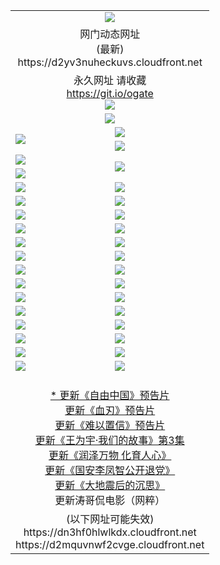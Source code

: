 ﻿<table>
  <tr></tr>
  <tr><td colspan=2 align=center><img src="https://d2yv3nuheckuvs.cloudfront.net/Up/oGate.jpg" /></td></tr>
  <tr><td colspan=2 align=center>网门动态网址<br/>(最新)
<br>https://d2yv3nuheckuvs.cloudfront.net
    </td>
  </tr>
  <tr>
    <td colspan=2 align=center>永久网址 请收藏<br/><a href="https://git.io/ogate" target="_blank">https://git.io/ogate</a><br/><a href="https://d2yv3nuheckuvs.cloudfront.net/Up/0WMGDL2.png" target="_blank"><img src="https://d2yv3nuheckuvs.cloudfront.net/Up/0WMGD2.png"/></a></td>
  </tr>
  <tr>
    <td colspan=2 align=center><a href="https://d2yv3nuheckuvs.cloudfront.net/ogUP.aspx?name=0oGate.apk" target="_blank"><img src="https://d2yv3nuheckuvs.cloudfront.net/Up/0WMAZ.jpg" /></a></td>
  </tr>
  <tr>
    <td rowspan=2><a href="https://d2yv3nuheckuvs.cloudfront.net/ogUP.aspx?name=WJ.mp4&count=SP:1,480P:1" target="_blank"><img src="https://d2yv3nuheckuvs.cloudfront.net/Up/WJ.jpg" /></a></td>
    <td><a href="https://d2yv3nuheckuvs.cloudfront.net/ogUP.aspx?name=11DKC.mp4&count=2:4,1:16" target="_blank"><img src="https://d2yv3nuheckuvs.cloudfront.net/Up/11DKC.jpg" /></a></td> 
  </tr>
  <tr>
    <td><a href="https://d2yv3nuheckuvs.cloudfront.net/ogUP.aspx?name=LRSH.mp4&count=W:13,2:10" target="_blank"><img src="https://d2yv3nuheckuvs.cloudfront.net/Up/LRSH.jpg" /></a></td>
  </tr>
  <tr>
    <td><a href="https://d2yv3nuheckuvs.cloudfront.net/ogUP.aspx?name=JQR.mp4&count=2" target="_blank"><img src="https://d2yv3nuheckuvs.cloudfront.net/Up/JQR.jpg" /></a></td>   
    <td rowspan=2><a href="https://d2yv3nuheckuvs.cloudfront.net/ogUP.aspx?name=JP.mp4&count=9" target="_blank"><img src="https://d2yv3nuheckuvs.cloudfront.net/Up/JP.jpg" /></td>
  </tr>
  <tr>
    <td><div><a href="https://d2yv3nuheckuvs.cloudfront.net/ogUP.aspx?name=LRWS.mp4&count=7B:7,6B:44,5A:10,5B:35,4A:14,4B:19,3A:10,3B:26,2A:16,2B:21,1A:23,1B:29&current=7B:7" target="_blank"><img src="https://d2yv3nuheckuvs.cloudfront.net/Up/LRWS.jpg" /></a></td>
  </tr>
  <tr>
    <td><a href="https://d2yv3nuheckuvs.cloudfront.net/ogUP.aspx?name=SSZJ.mp4&count=SP:6,480P:8" target="_blank"><img src="https://d2yv3nuheckuvs.cloudfront.net/Up/SSZJ.jpg" /></a></td>
    <td><a href="https://d2yv3nuheckuvs.cloudfront.net/ogUP.aspx?name=WH.mp4" target="_blank"><img src="https://d2yv3nuheckuvs.cloudfront.net/Up/WH.jpg" /></a></td>
  </tr>
  <tr>
    <td><a href="https://d2yv3nuheckuvs.cloudfront.net/ogUP.aspx?name=ZY.mp4&count=2015:16" target="_blank"><img src="https://d2yv3nuheckuvs.cloudfront.net/Up/ZY.jpg" /></a</td>
    <td><a href="https://d2yv3nuheckuvs.cloudfront.net/ogUP.aspx?name=XTFY.mp4&count=B:2,A:24" target="_blank"><img src="https://d2yv3nuheckuvs.cloudfront.net/Up/XTFY.jpg" /></a></td>
  </tr>
  <tr>
    <td><a href="https://d2yv3nuheckuvs.cloudfront.net/ogUP.aspx?name=1LYF.mp4&count=2" target="_blank"><img src="https://d2yv3nuheckuvs.cloudfront.net/Up/1LYF0.jpg" /></a></td>
    <td><a href="https://d2yv3nuheckuvs.cloudfront.net/ogUP.aspx?name=1ZGC.mp4&count=6" target="_blank"><img src="https://d2yv3nuheckuvs.cloudfront.net/Up/1ZGC0.jpg" /></a></td>
  </tr>
  <tr>
    <td><a href="https://d2yv3nuheckuvs.cloudfront.net/ogUP.aspx?name=1ZKM.mp4&count=3&current=3" target="_blank"><img src="https://d2yv3nuheckuvs.cloudfront.net/Up/1ZKM0.jpg" /></a></td>  
    <td><a href="https://d2yv3nuheckuvs.cloudfront.net/ogUP.aspx?name=1WWY.mp4&count=6&current=6" target="_blank"><img src="https://d2yv3nuheckuvs.cloudfront.net/Up/1WWY0.jpg" /></a></td>
  </tr>
  <tr>
    <td><a href="https://d2yv3nuheckuvs.cloudfront.net/ogUP.aspx?name=10JGY.mp4&count=3" target="_blank"><img src="https://d2yv3nuheckuvs.cloudfront.net/Up/10JGY0.jpg" /></a></td>
    <td><a href="https://d2yv3nuheckuvs.cloudfront.net/ogUP.aspx?name=10CYS.mp4&count=2" target="_blank"><img src="https://d2yv3nuheckuvs.cloudfront.net/Up/10CYS0.jpg" /></a></td>
  </tr>
  <tr>
    <td><a href="https://d2yv3nuheckuvs.cloudfront.net/ogUP.aspx?name=4SQQ.mp4&count=201602:17,201601:21&current=201602:17" target="_blank"><img src="https://d2yv3nuheckuvs.cloudfront.net/Up/4SQQ0.jpg"/></a></td>
    <td><a href="https://d2yv3nuheckuvs.cloudfront.net/ogUP.aspx?name=4SHQ.mp4&count=201602:23,201601:28&current=201602:23" target="_blank"><img src="https://d2yv3nuheckuvs.cloudfront.net/Up/4SHQ0.jpg"/></a></td>
  </tr>
  <tr>
    <td><a href="https://d2yv3nuheckuvs.cloudfront.net/ogUP.aspx?name=4SZG.mp4&count=201602:17,201601:23&current=201602:17" target="_blank"><img src="https://d2yv3nuheckuvs.cloudfront.net/Up/4SZG0.jpg"/></a></td>
    <td><a href="https://d2yv3nuheckuvs.cloudfront.net/ogUP.aspx?name=4SDJ.mp4&count=201602A:21,201602B:5,201601A:48,201601B:6&current=201602A:21" target="_blank"><img src="https://d2yv3nuheckuvs.cloudfront.net/Up/4SDJ0.jpg"/></a></td>
  </tr>
  <tr>
    <td><a href="https://d2yv3nuheckuvs.cloudfront.net/ogUP.aspx?name=4CTX.mp4&count=201602:3,201601:4&current=201602:3" target="_blank"><img src="https://d2yv3nuheckuvs.cloudfront.net/Up/4CTX0.jpg"/></a></td>
    <td><a href="https://d2yv3nuheckuvs.cloudfront.net/ogUP.aspx?name=4CWZ.mp4&count=201602:3,201601:4&current=201602:3" target="_blank"><img src="https://d2yv3nuheckuvs.cloudfront.net/Up/4CWZ0.jpg"/></a></td>
  </tr>
  <tr>
    <td><a href="https://d2yv3nuheckuvs.cloudfront.net/onUP.aspx?name=https://d1illeks2p8p8f.cloudfront.net/" target="_blank"><img src="https://d2yv3nuheckuvs.cloudfront.net/Up/0DTW.jpg"/></a></td>
    <td><a href="https://d2yv3nuheckuvs.cloudfront.net/onUP.aspx?name=https://d240ns8up8earz.cloudfront.net/acenter/" target="_blank"><img src="https://d2yv3nuheckuvs.cloudfront.net/Up/0TDW.jpg" /></a></td>
  </tr>
  <tr>
    <td><a href="https://d2yv3nuheckuvs.cloudfront.net/onUP.aspx?name=https://d3uf0edekzvej0.cloudfront.net/gb/nsc413.htm" target="_blank"><img src="https://d2yv3nuheckuvs.cloudfront.net/Up/0DJY.jpg" /></a></td>
    <td><a href="https://d2yv3nuheckuvs.cloudfront.net/onUP.aspx?name=https://d1tlrgbvenbuq4.cloudfront.net/xtr/gb/prog204.html" target="_blank"><img src="https://d2yv3nuheckuvs.cloudfront.net/Up/0XTR.jpg" /></a></td>
  </tr>
  <tr>
    <td><a href="https://d2yv3nuheckuvs.cloudfront.net/onUP.aspx?name=https://d3aj00iefsmfgc.cloudfront.net/" target="_blank"><img src="https://d2yv3nuheckuvs.cloudfront.net/Up/0MHW.jpg" /></a></td>
    <td><a href="https://d2yv3nuheckuvs.cloudfront.net/onUP.aspx?name=https://d1lcj91uv80klr.cloudfront.net/" target="_blank"><img src="https://d2yv3nuheckuvs.cloudfront.net/Up/0ZJW.jpg" /></a></td>
  </tr>
  <tr>
    <td><a href="https://d2yv3nuheckuvs.cloudfront.net/ogUP.aspx?name=0FG.zip" target="_blank"><img src="https://d2yv3nuheckuvs.cloudfront.net/Up/0FG.jpg" /></a></td>
    <td><a href="https://d2yv3nuheckuvs.cloudfront.net/ogUP.aspx?name=0FGA.apk" target="_blank"><img src="https://d2yv3nuheckuvs.cloudfront.net/Up/0FGA.jpg" /></a></td>
  </tr>
  <tr>
    <td><a href="https://d2yv3nuheckuvs.cloudfront.net/ogUP.aspx?name=0U.zip" target="_blank"><img src="https://d2yv3nuheckuvs.cloudfront.net/Up/0U.jpg" /></a></td>
    <td><a href="https://d2yv3nuheckuvs.cloudfront.net/ogUP.aspx?name=0UA.apk" target="_blank"><img src="https://d2yv3nuheckuvs.cloudfront.net/Up/0UA.jpg" /></a></td>
  </tr>
  <tr>
    <td><a href="https://d2yv3nuheckuvs.cloudfront.net/ogUP.aspx?name=0iPPOTV.zip" target="_blank"><img src="https://d2yv3nuheckuvs.cloudfront.net/Up/0iPPOTV.jpg" /></a></td>
    <td><a href="https://d2yv3nuheckuvs.cloudfront.net/ogUP.aspx?name=0iNTD.apk" target="_blank"><img src="https://d2yv3nuheckuvs.cloudfront.net/Up/0iNTD.jpg" /></a></td>
  </tr>
  <tr height="20"></tr>
  <tr>
    <td colspan=2 align=center>
      <a href="https://d2yv3nuheckuvs.cloudfront.net/ogUP.aspx?name=11ZYZG0.mp4" target="_blank">* 更新《自由中国》预告片</a><br>
      <a href="https://d2yv3nuheckuvs.cloudfront.net/ogUP.aspx?name=11XR.mp4" target="_blank">更新《血刃》预告片</a><br>
      <a href="https://d2yv3nuheckuvs.cloudfront.net/ogUP.aspx?name=11NYZX.mp4&count=2" target="_blank">更新《难以置信》预告片</a><br>
      <a href="https://d2yv3nuheckuvs.cloudfront.net/ogUP.aspx?name=1WWY.mp4&count=6&current=6" target="_blank">更新《王为宇·我们的故事》第3集</a><br>
      <a href="https://d2yv3nuheckuvs.cloudfront.net/ogUP.aspx?name=LZWW.mp4" target="_blank">更新《润泽万物 化育人心》</a><br>
      <a href="https://d2yv3nuheckuvs.cloudfront.net/ogUP.aspx?name=4LFZ.mp4" target="_blank">更新《国安李凤智公开退党》</a><br>
      <a href="https://d2yv3nuheckuvs.cloudfront.net/ogUP.aspx?name=4DDZHDCS.mp4" target="_blank">更新《大地震后的沉思》</a><br>
      更新涛哥侃电影（网粹）<br>      
    </td>
  </tr>
  <tr>
    <td colspan=2 align=center>(以下网址可能失效)
<br>https://dn3hf0hlwlkdx.cloudfront.net
<br>https://d2mquvnwf2cvge.cloudfront.net
    </td>
  </tr>
</table>
